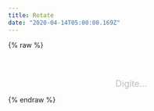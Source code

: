 ```yaml
---
title: Rotate
date: "2020-04-14T05:00:00.169Z"
---
```


{% raw %}
<style>
body {
  overflow: hidden;
}

canvas {
  position: absolute;
  top: 0;
  left: 0;
  z-index: -1;
}

#digite {
  display: flex;
  justify-content: center;
  margin-top: 60px;
  color: #bebebe;
  font-size: large;
}
</style>
<div id="digite">Digite...</div>
<script>
function setup() {
  createCanvas(displayWidth, displayHeight);
  noLoop();
}

function windowResized() {
  resizeCanvas(windowWidth, windowHeight);
}

function draw() {
  if (iterations > 0) {
    document.getElementById("digite").style.display = 'none';
    const hue = Math.floor(Math.random() * 360);
    const pastel = 'hsl(' + hue + ', 100%, 80%)';
    background(pastel);
  }
  angleMode(DEGREES);
  document.querySelector('article').style.transform = `rotate(${iterations*3}deg) scale(${1 - iterations/100}, ${1 - iterations/100})`;
  document.querySelector('article').style.transformOrigin = 'bottom right';
  document.querySelector('footer').style.transform = `rotate(${iterations}deg) scale(${1 - iterations/100}, ${1 - iterations/100})`;
  document.getElementById('header-post').style.transform = `rotate(${iterations}deg)`;
  translate(width / 2, height / 2);
  for (let i = 0; i < iterations; i++) {
    rotate((i / 10) + getRandom(365, 0, 100));
    line(0, 1 + i, 1 + i, 1 + i);
  }
}

function getRandom(multiply, sum, time) {
  return (sum || 0) + (multiply || 255) * sin(millis() / (time||5));
}

function isTouchDevice() {
	const supportsTouch = 'ontouchstart' in window || navigator.msMaxTouchPoints;
	return supportsTouch;
}

let iterations = 0;

document.addEventListener('keypress', () => {
  iterations++;
  redraw();
});

document.addEventListener('click', () => {
  iterations++;
  redraw();
});

if (isTouchDevice()) {
  document.getElementById('digite').innerText = 'Aperte aqui...';
}
</script>
<script src="https://cdn.jsdelivr.net/npm/p5@1.0.0/lib/p5.js"></script>
{% endraw %}